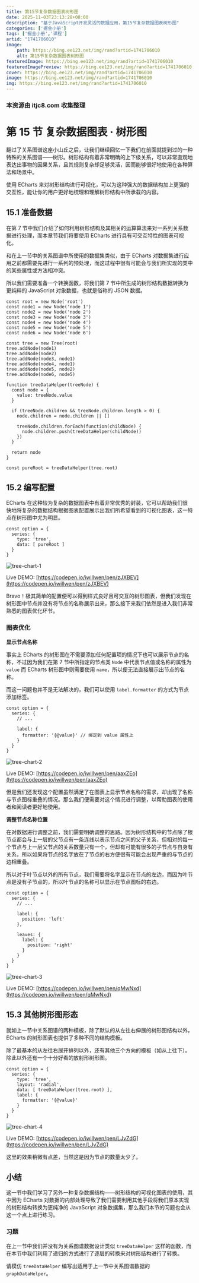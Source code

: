 ```yaml
---
title: 第15节复杂数据图表树形图
date: 2025-11-03T23:13:28+08:00
description: "基于JavaScript开发灵活的数据应用，第15节复杂数据图表树形图"
categories: ['掘金小册']
tags: ['掘金小册','课程']
artid: "1741706010"
image:
    path: https://bing.ee123.net/img/rand?artid=1741706010
    alt: 第15节复杂数据图表树形图
featuredImage: https://bing.ee123.net/img/rand?artid=1741706010
featuredImagePreview: https://bing.ee123.net/img/rand?artid=1741706010
cover: https://bing.ee123.net/img/rand?artid=1741706010
image: https://bing.ee123.net/img/rand?artid=1741706010
img: https://bing.ee123.net/img/rand?artid=1741706010
---
```


### 本资源由 itjc8.com 收集整理
# 第 15 节 复杂数据图表 · 树形图

翻过了关系图谱这座小山丘之后，让我们继续回忆一下我们在前面就提到过的一种特殊的关系图谱——树形。树形结构有着非常明确的上下级关系，可以非常直观地表达出事物的因果关系，且其规则复杂却足够灵活，因而能够很好地使用在各种算法和场景中。

使用 ECharts 来对树形结构进行可视化，可以为这种强大的数据结构加上更强的交互性，能让你的用户更好地梳理和理解树形结构中所承载的内容。

## 15.1 准备数据

在第 7 节中我们介绍了如何利用树形结构及其相关的运算算法来对一系列关系数据进行处理，而本章节我们将要使用 ECharts 进行具有可交互特性的图表可视化。

和在上一节中的关系图谱中所使用的数据集类似，由于 ECharts 对数据集进行应用之前都需要先进行一系列的预处理，而这过程中很有可能会与我们所实现的类中的某些属性或方法相冲突。

所以我们需要准备一个转换函数，将我们第 7 节中所生成的树形结构数据转换为更纯粹的 JavaScript 对象数据，也就是俗称的 JSON 数据。

```
const root = new Node('root')
const node1 = new Node('node 1')
const node2 = new Node('node 2')
const node3 = new Node('node 3')
const node4 = new Node('node 4')
const node5 = new Node('node 5')
const node6 = new Node('node 6')

const tree = new Tree(root)
tree.addNode(node1)
tree.addNode(node2)
tree.addNode(node3, node1)
tree.addNode(node4, node1)
tree.addNode(node5, node2)
tree.addNode(node6, node5)

function treeDataHelper(treeNode) {
  const node = {
    value: treeNode.value
  }

  if (treeNode.children && treeNode.children.length > 0) {
    node.children = node.children || []

    treeNode.children.forEach(function(childNode) {
      node.children.push(treeDataHelper(childNode))
    })
  }

  return node
}

const pureRoot = treeDataHelper(tree.root)

```

## 15.2 编写配置

ECharts 在这种较为复杂的数据图表中有着非常优秀的封装，它可以帮助我们很快地将复杂的数据结构根据图表配置展示出我们所希望看到的可视化图表，这一特点在树形图中尤为明显。

```
const option = {
  series: {
    type: 'tree',
    data: [ pureRoot ]
  }
}

```

![tree-chart-1](https://user-gold-cdn.xitu.io/2018/9/22/16600db1765073ff?w=600&h=400&f=png&s=12604)

Live DEMO: [https://codepen.io/iwillwen/pen/zJXBEV](https://codepen.io/iwillwen/pen/zJXBEV)

Bravo！极其简单的配置便可以得到样式良好且可交互的树形图表，但我们发现在树形图中节点并没有将节点的名称展示出来，那么接下来我们依然是进入我们非常熟悉的图表优化环节。

### 图表优化

**显示节点名称**

事实上 ECharts 的树形图在不需要添加任何配置项的情况下也可以展示节点的名称，不过因为我们在第 7 节中所指定的节点类 `Node` 中代表节点值或名称的属性为 `value` 而 ECharts 树形图中则需要使用 `name`，所以便无法直接展示出节点的名称。

而这一问题也并不是无法解决的，我们可以使用 `label.formatter` 的方式为节点添加标签。

```
const option = {
  series: {
    // ...
    
    label: {
      formatter: '{@value}' // 绑定到 value 属性上
    }
  }
}

```

![tree-chart-2](https://user-gold-cdn.xitu.io/2018/9/22/16600db17685bc08?w=600&h=400&f=png&s=15647)

Live DEMO: [https://codepen.io/iwillwen/pen/aaxZEo](https://codepen.io/iwillwen/pen/aaxZEo)

但是我们还发现这个配置虽然满足了在图表上显示节点名称的需求，却出现了名称与节点图标重叠的情况。那么我们便需要对这个情况进行调整，以帮助图表的使用者和阅读者更好地使用。

**调整节点名称位置**

在对数据进行调整之前，我们需要明确调整的思路。因为树形结构中的节点除了根节点都会与上一层的父节点有一条连线以表示节点之间的父子关系，但相对的每一个节点与上一层父节点的关系数量只有一个，但却有可能有很多的子节点与自身有关系，所以如果将节点的名字放在了节点的右方便很有可能会出现严重的与节点的边相重叠。

所以对于叶节点以外的所有节点，我们需要将名字显示在节点的左边，而因为叶节点是没有子节点的，所以叶节点的名称可以显示在节点图标的右边。

```
const option = {
  series: {
    // ...
    
    label: {
      position: 'left'
    },
    
    leaves: {
      label: {
        position: 'right'
      }
    }
  }
}

```

![tree-chart-3](https://user-gold-cdn.xitu.io/2018/9/22/16600db176625b85?w=600&h=400&f=png&s=16749)

Live DEMO: [https://codepen.io/iwillwen/pen/qMwNxd](https://codepen.io/iwillwen/pen/qMwNxd)

## 15.3 其他树形图形态

就如上一节中关系图谱的两种模板，除了默认的从左往右伸展的树形图结构以外，ECharts 的树形图表也提供了多种不同的结构模板。

除了最基本的从左往右展开排列以外，还有其他三个方向的模板（如从上往下）。除此以外还有一个十分好看的放射形树形图。

```
const option = {
  series: {
    type: 'tree',
    layout: 'radial',
    data: [ treeDataHelper(tree.root) ],
    label: {
      formatter: '{@value}'
    }
  }
}

```

![tree-chart-4](https://user-gold-cdn.xitu.io/2018/9/22/16600db1767d9abb?w=600&h=400&f=png&s=16740)

Live DEMO: [https://codepen.io/iwillwen/pen/LJvZdG](https://codepen.io/iwillwen/pen/LJvZdG)

这里的效果稍微有点差，当然这是因为节点的数量太少了。

## 小结

这一节中我们学习了另外一种复杂数据结构——树形结构的可视化图表的使用，其中因为 ECharts 对数据的内部处理导致了我们需要利用其他手段将我们原本实现的树形结构转换为更纯净的 JavaScript 对象数据集，那么我们本节的习题也会从这一个点上进行练习。

### 习题

在上一节中我们并没有为关系图谱数据设计类似 `treeDataHelper` 这样的函数，而在本节中我们利用了递归的方式进行了逐层的转换来对树形结构进行了转换。

请模仿 `treeDataHelper` 编写出适用于上一节中关系图谱数据的 `graphDataHelper`。